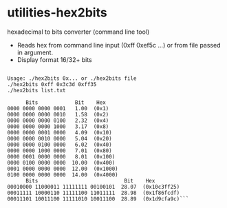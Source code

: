 # utilities-hex2bits
hexadecimal to bits  converter (command line tool)

- Reads hex from command line input (0xff 0xef5c ...) or from file passed in argument.
- Display format 16/32+ bits

```./hex2bits

Usage: ./hex2bits 0x... or ./hex2bits file
./hex2bits 0xff 0x3c3d 0xff35
./hex2bits list.txt

      Bits            Bit    Hex
0000 0000 0000 0001   1.00  (0x1)
0000 0000 0000 0010   1.58  (0x2)
0000 0000 0000 0100   2.32  (0x4)
0000 0000 0000 1000   3.17  (0x8)
0000 0000 0001 0000   4.09  (0x10)
0000 0000 0010 0000   5.04  (0x20)
0000 0000 0100 0000   6.02  (0x40)
0000 0000 1000 0000   7.01  (0x80)
0000 0001 0000 0000   8.01  (0x100)
0000 0100 0000 0000  10.00  (0x400)
0001 0000 0000 0000  12.00  (0x1000)
0100 0000 0000 0000  14.00  (0x4000)
      Bits                            Bit    Hex
00010000 11000011 11111111 00100101  28.07  (0x10c3ff25)
00011111 10000110 11111100 11011111  28.98  (0x1f86fcdf)
00011101 10011100 11111010 10011100  28.89  (0x1d9cfa9c)```
